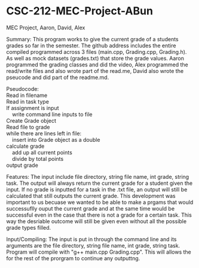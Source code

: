 # CSC-212-MEC-Project-ABun
MEC Project, Aaron, David, Alex

Summary:
  This program works to give the current grade of a students grades so far in the semester. The github address includes the entire compiled programmed across 3 files (main.cpp, Grading.cpp, Grading.h). As well as mock datasets (grades.txt) that store the grade values.  Aaron programmed the grading classes and did the video, Alex programmed the read/write files and also wrote part of the read.me, David also wrote the pseucode and did part of the readme.md. 
  
Pseudocode:<br/>
 Read in filename<br/>
 Read in task type<br/>
 If assignment is input<br/>
 &nbsp;&nbsp;&nbsp;    write command line inputs to file<br/>
 Create Grade object<br/>
 Read file to grade<br/>
 while there are lines left in file:<br/>
 &nbsp;&nbsp;&nbsp;    insert into Grade object as a double<br/>
 calculate grade<br/>
 &nbsp;&nbsp;&nbsp;     add up all current points<br/>
 &nbsp;&nbsp;&nbsp;     divide by total points<br/>
 output grade<br/>
 

Features:
  The input include file directory, string file name, int grade, string task. The output will always return the current grade for a student given the input. If no grade is inputted for a task in the .txt file, an output will still be calculated that still outputs the current grade. This development was important to us becuase we wanted to be able to make a prgams that would successuflly ouput the current grade and at the same time would be successful even in the case that there is not a grade for a certain task. This way the desriable outcome will still be given even without all the possible grade types filled.
  
Input/Compiling:
  The input is put in through the command line and its arguments are the file directory, string file name, int grade, string task.
  Program will compile with "g++ main.cpp Grading.cpp". This will allows the for the rest of the prorgram to continue any outputtng. 

